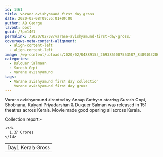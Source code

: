 ```yaml
---
id: 1461
title: Varane avishyamund first day gross
date: 2020-02-08T09:56:01+00:00
author: AB George
layout: post
guid: /?p=1461
permalink: /2020/02/08/varane-avishyamund-first-day-gross/
covernews-meta-content-alignment:
  - align-content-left
  - align-content-left
image: /wp-content/uploads/2020/02/84889153_2693852007553587_8489303280621453312_o.jpg
categories:
  - Dulquer Salmaan
  - Suresh Gopi
  - Varane avishyamund
tags:
  - Varane avishyamund first day collection
  - Varane avishyamund first day gross
---
```

Varane avishyamund directed by Anoop Sathyan starring Suresh Gopi, Shobhana, Kalyani Priyadarshan & Dulquer Salman was released in 151 theatres across Kerala. Movie made good opening all across Kerala.

Collection report:- 

<table class="wp-block-table">
  <tr>
    <td>
      Day1 Kerala Gross
    </td>
    
    <td>
      1.37 Crores
    </td>
  </tr>
</table>